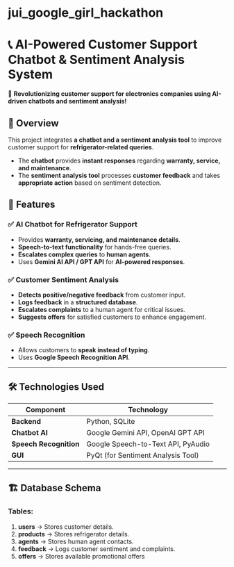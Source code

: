 # jui_google_girl_hackathon
# 📞 AI-Powered Customer Support Chatbot & Sentiment Analysis System

🚀 **Revolutionizing customer support for electronics companies using AI-driven chatbots and sentiment analysis!**  

## 📌 Overview  
This project integrates **a chatbot and a sentiment analysis tool** to improve customer support for **refrigerator-related queries**.  
- The **chatbot** provides **instant responses** regarding **warranty, service, and maintenance**.  
- The **sentiment analysis tool** processes **customer feedback** and takes **appropriate action** based on sentiment detection.  

## 🎯 Features  
### ✅ **AI Chatbot for Refrigerator Support**  
- Provides **warranty, servicing, and maintenance details**.  
- **Speech-to-text functionality** for hands-free queries.  
- **Escalates complex queries** to **human agents**.  
- Uses **Gemini AI API / GPT API** for **AI-powered responses**.  

### ✅ **Customer Sentiment Analysis**  
- **Detects positive/negative feedback** from customer input.  
- **Logs feedback** in a **structured database**.  
- **Escalates complaints** to a human agent for critical issues.  
- **Suggests offers** for satisfied customers to enhance engagement.  

### ✅ **Speech Recognition**  
- Allows customers to **speak instead of typing**.  
- Uses **Google Speech Recognition API**.  

---

## 🛠 Technologies Used  
| Component              | Technology |
|------------------------|------------|
| **Backend**            | Python, SQLite |
| **Chatbot AI**         | Google Gemini API, OpenAI GPT API |
| **Speech Recognition** | Google Speech-to-Text API, PyAudio |
| **GUI**               | PyQt (for Sentiment Analysis Tool) |

---

## 🏗 Database Schema  
### **Tables:**
1. **users** → Stores customer details.  
2. **products** → Stores refrigerator details.  
3. **agents** → Stores human agent contacts.  
4. **feedback** → Logs customer sentiment and complaints.  
5. **offers** → Stores available promotional offers
